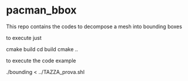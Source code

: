 pacman_bbox
===========

This repo contains the codes to decompose a mesh into bounding boxes

to execute just

  cmake build
  cd build
  cmake ..
  
to execute the code example

  ./bounding < ../TAZZA_prova.shl
  
